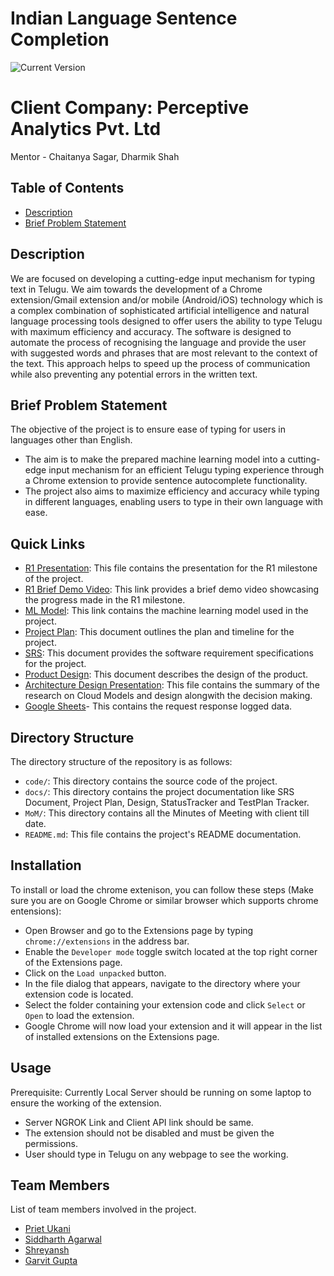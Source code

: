 # Indian Language Sentence Completion
![Current Version](https://img.shields.io/badge/version-v0.1-blue)

# Client Company: Perceptive Analytics Pvt. Ltd

Mentor - Chaitanya Sagar, Dharmik Shah



## Table of Contents
- [Description](##Description)
- [Brief Problem Statement](##Brief-Problem-Statement)



## Description

We are focused on developing a cutting-edge input mechanism for typing text in Telugu. We aim towards the development of a Chrome extension/Gmail extension and/or mobile (Android/iOS) technology which is a complex combination of sophisticated artificial intelligence and natural language processing tools designed to offer users the ability to type Telugu with maximum efficiency and accuracy. The software is designed to automate the process of recognising the language and provide the user with suggested words and phrases that are most relevant to the context of the text. This approach helps to speed up the process of communication while also preventing any potential errors in the written text.  

## Brief Problem Statement

The objective of the project is to ensure ease of typing for users in languages other than English.

- The aim is to make the prepared machine learning model into a cutting-edge input mechanism for an efficient Telugu typing experience through a Chrome extension to provide sentence autocomplete functionality.
- The project also aims to maximize efficiency and accuracy while typing in different languages, enabling users to type in their own language with ease.

## Quick Links
- [R1 Presentation](https://iiitaphyd-my.sharepoint.com/:p:/g/personal/garvit_gupta_students_iiit_ac_in/EZBL70zrUnJBpdo-ZAXaUOYBwVj40VY2qj7hVVxDtThKgA?rtime=FzjN5mNG3Eg): This file contains the presentation for the R1 milestone of the project.
- [R1 Brief Demo Video](https://drive.google.com/drive/folders/1WW4pSUjSHKiVXWAj_X_Qvzq54nJPUOTf?usp=sharing): This link provides a brief demo video showcasing the progress made in the R1 milestone.
- [ML Model](https://drive.google.com/drive/folders/1KtOpt-WlrmfaLL54wlFH4uXx0LYxysB6?usp=sharing): This link contains the machine learning model used in the project.
- [Project Plan](https://www.notion.so/PROJECT-PLAN-DOCUMENT-56c72ed0464c4126bef586eb65b35974?pvs=4): This document outlines the plan and timeline for the project.
- [SRS](https://www.notion.so/Software-Requirement-Specification-SRS-Document-588e02fed3b54c5dbdbaf4cbdf587497?pvs=4): This document provides the software requirement specifications for the project.
- [Product Design](https://www.notion.so/Product-Design-e594d3e0199d4ba2b2182ab43c795326?pvs=4): This document describes the design of the product.
- [Architecture Design Presentation](https://iiitaphyd-my.sharepoint.com/:p:/g/personal/priet_ukani_research_iiit_ac_in/EdxgvFQbjyNBn-Tus1t8_DsBcMULqQpZfJgsgYTH_l3V7g?e=kR86Te): This file contains the summary of the research on Cloud Models and design alongwith the decision making.
- [Google Sheets](https://docs.google.com/spreadsheets/d/1jJJ5lFxZ-PPbpYuiS5q0HvbnXy052LWR04v-oVyVfHA/edit?usp=sharing)- This contains the request response logged data. 

## Directory Structure
The directory structure of the repository is as follows:
- `code/`: This directory contains the source code of the project.
- `docs/`: This directory contains the project documentation like SRS Document, Project Plan, Design, StatusTracker and TestPlan Tracker.
- `MoM/`: This directory contains all the Minutes of Meeting with client till date.
- `README.md`: This file contains the project's README documentation.

<!-- - `LICENSE`: This file contains the project's license information. -->
<!-- - `requirements.txt`: This file contains the project's dependencies. -->

<!-- ## Table of Contents

- [Installation](https://www.notion.so/Indian-Language-Sentence-Completion-ae2a01b2790c482f94f47a871a8bf426/Installation.md) - Instructions on how to install and run the project.
- [Usage](https://www.notion.so/Indian-Language-Sentence-Completion-ae2a01b2790c482f94f47a871a8bf426/Usage.md) - Instructions on how to use the project.
- [Team Members](https://www.notion.so/Indian-Language-Sentence-Completion-ae2a01b2790c482f94f47a871a8bf426/Team-Members.md) - List of team members involved in the project.
- [Contributing](https://www.notion.so/Indian-Language-Sentence-Completion-ae2a01b2790c482f94f47a871a8bf426/Contributing.md) - Guidelines for contributing to the project.
- [License](https://www.notion.so/Indian-Language-Sentence-Completion-ae2a01b2790c482f94f47a871a8bf426/License.md) - The license under which the project is distributed. -->

## Installation
To install or load the chrome extenison, you can follow these steps (Make sure you are on Google Chrome or similar browser which supports chrome entensions):
- Open Browser and go to the Extensions page by typing `chrome://extensions` in the address bar.
- Enable the `Developer mode` toggle switch located at the top right corner of the Extensions page.
- Click on the `Load unpacked` button.
- In the file dialog that appears, navigate to the directory where your extension code is located.
- Select the folder containing your extension code and click `Select` or `Open` to load the extension.
- Google Chrome will now load your extension and it will appear in the list of installed extensions on the Extensions page.

## Usage
Prerequisite: Currently Local Server should be running on some laptop to ensure the working of the extension.
- Server NGROK Link and Client API link should be same.
- The extension should not be disabled and must be given the permissions.
- User should type in Telugu on any webpage to see the working.



## Team Members

List of team members involved in the project.

- [Priet Ukani](https://github.com/priet-ukani)
- [Siddharth Agarwal](https://github.com/member2)
- [Shreyansh](https://github.com/member3)
- [Garvit Gupta](https://github.com/GarvitGuptaofficial)


<!-- 
## Contributing

In order to contribute to the project, it is important to follow some common guidelines that apply to all projects:

1. Familiarize yourself with the project: Take the time to understand the goals, objectives, and existing codebase of the project before contributing.
2. Communication: Maintain open and respectful communication with the project team. This includes discussing ideas, asking questions, and seeking clarification when needed.
3. Read the documentation: Thoroughly read the project documentation to understand the project structure, coding conventions, and contribution guidelines.
4. Start small: Begin by tackling small and well-defined tasks to get acquainted with the project. This allows you to gradually build understanding and confidence.
5. Test your changes: Before submitting your contributions, thoroughly test your changes to ensure they are functioning as intended and do not introduce any regressions.
6. Follow coding conventions: Adhere to the project's coding conventions, such as naming conventions, code formatting, and style guidelines.
7. Submitting contributions: When ready, submit your contributions through the designated channels outlined in the project's contribution guidelines. This may include pull requests, patches, or other means of submission.

Remember, collaboration and open-source contributions are about working together to improve the project. By following these common guidelines, you can contribute effectively and positively impact the project's development. -->

<!-- ## License

MIT Liscence -->